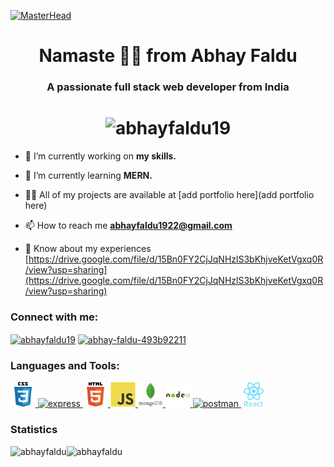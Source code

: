 [![MasterHead](https://media-exp1.licdn.com/dms/image/C4D16AQGZsptczP2Row/profile-displaybackgroundimage-shrink_350_1400/0/1653034082839?e=1671667200&v=beta&t=98tonc_y_S4UavEYI3PaJ8TATcJDBD9g1M2vTLkadEo)](https://rishavchanda.io)

<h1 align="center">Namaste 🙏🏻 from Abhay Faldu</h1>
<h3 align="center">A passionate full stack web developer from India</h3>

<h1 align="center"><img src="https://miro.medium.com/max/1400/0*FGD6BUzzZs1VJLuY.gif" alt="abhayfaldu19" /></h1>

- 🔭 I’m currently working on **my skills.**

- 🌱 I’m currently learning **MERN.**

- 👨‍💻 All of my projects are available at [add portfolio here](add portfolio here)

- 📫 How to reach me **abhayfaldu1922@gmail.com**

- 📄 Know about my experiences [https://drive.google.com/file/d/15Bn0FY2CjJqNHzlS3bKhjveKetVgxq0R/view?usp=sharing](https://drive.google.com/file/d/15Bn0FY2CjJqNHzlS3bKhjveKetVgxq0R/view?usp=sharing)

<h3 align="left">Connect with me:</h3>
<p align="left">
<a href="https://twitter.com/abhayfaldu19" target="blank"><img align="center" src="https://raw.githubusercontent.com/rahuldkjain/github-profile-readme-generator/master/src/images/icons/Social/twitter.svg" alt="abhayfaldu19" height="30" width="40" /></a>
<a href="https://linkedin.com/in/abhay-faldu-493b92211" target="blank"><img align="center" src="https://raw.githubusercontent.com/rahuldkjain/github-profile-readme-generator/master/src/images/icons/Social/linked-in-alt.svg" alt="abhay-faldu-493b92211" height="30" width="40" /></a>
</p>

<h3 align="left">Languages and Tools:</h3>
<p align="left"> 
  <a href="https://www.w3schools.com/css/" target="_blank" rel="noreferrer"> 
    <img src="https://raw.githubusercontent.com/devicons/devicon/master/icons/css3/css3-original-wordmark.svg" alt="css3" width="40" height="40"/>
  </a> 
  <a href="https://expressjs.com" target="_blank" rel="noreferrer" > 
    <img src="https://encrypted-tbn0.gstatic.com/images?q=tbn:ANd9GcT7XzcjpeidE1czH2XI6mTtqxXyx0JZomQBmx7_1ygfLkHsIwEetrjC47yhUg2dUIjn1hY&usqp=CAU" alt="express" width="60" height="40"/> 
  </a> 
  <a href="https://www.w3.org/html/" target="_blank" rel="noreferrer"> 
    <img src="https://raw.githubusercontent.com/devicons/devicon/master/icons/html5/html5-original-wordmark.svg" alt="html5" width="40" height="40"/> </a> 
  <a href="https://developer.mozilla.org/en-US/docs/Web/JavaScript" target="_blank" rel="noreferrer"> 
    <img src="https://raw.githubusercontent.com/devicons/devicon/master/icons/javascript/javascript-original.svg" alt="javascript" width="40" height="40"/> 
  </a> 
  <a href="https://www.mongodb.com/" target="_blank" rel="noreferrer"> 
    <img src="https://raw.githubusercontent.com/devicons/devicon/master/icons/mongodb/mongodb-original-wordmark.svg" alt="mongodb" width="40" height="40"/>
  </a> 
  <a href="https://nodejs.org" target="_blank" rel="noreferrer">
    <img src="https://raw.githubusercontent.com/devicons/devicon/master/icons/nodejs/nodejs-original-wordmark.svg" alt="nodejs" width="40" height="40"/> </a> 
  <a href="https://postman.com" target="_blank" rel="noreferrer"> 
    <img src="https://www.vectorlogo.zone/logos/getpostman/getpostman-icon.svg" alt="postman" width="40" height="40"/> 
  </a> 
  <a href="https://reactjs.org/" target="_blank" rel="noreferrer"> 
    <img src="https://raw.githubusercontent.com/devicons/devicon/master/icons/react/react-original-wordmark.svg" alt="react" width="40" height="40"/> </a> 
</p>
<h3>Statistics</h3>
<p><img align="left" src="https://github-readme-stats.vercel.app/api/top-langs?username=abhayfaldu&show_icons=true&locale=en&layout=compact" alt="abhayfaldu" /></p>
<span><img src="https://github-readme-streak-stats.herokuapp.com/?user=abhayfaldu&" alt="abhayfaldu" /></span>
